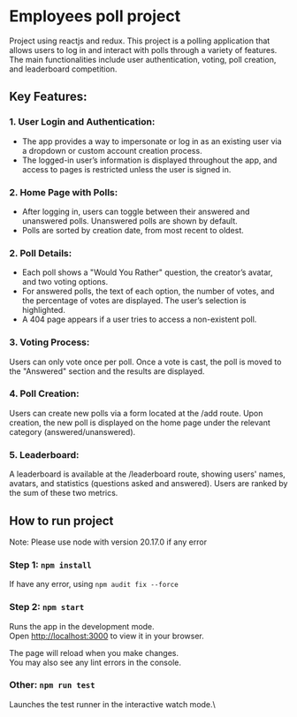 # Employees poll project
Project using reactjs and redux.
This project is a polling application that allows users to log in and interact with polls through a variety of features. The main functionalities include user authentication, voting, poll creation, and leaderboard competition.

## Key Features:
### 1. User Login and Authentication:
+ The app provides a way to impersonate or log in as an existing user via a dropdown or custom account creation process.
+ The logged-in user’s information is displayed throughout the app, and access to pages is restricted unless the user is signed in.

### 2. Home Page with Polls:
+ After logging in, users can toggle between their answered and unanswered polls. Unanswered polls are shown by default.
+ Polls are sorted by creation date, from most recent to oldest.

### 2. Poll Details:
+ Each poll shows a "Would You Rather" question, the creator’s avatar, and two voting options.
+ For answered polls, the text of each option, the number of votes, and the percentage of votes are displayed. The user’s selection is highlighted.
+ A 404 page appears if a user tries to access a non-existent poll.

### 3. Voting Process:
Users can only vote once per poll. Once a vote is cast, the poll is moved to the "Answered" section and the results are displayed.

### 4. Poll Creation:
Users can create new polls via a form located at the /add route. Upon creation, the new poll is displayed on the home page under the relevant category (answered/unanswered).

### 5. Leaderboard:
A leaderboard is available at the /leaderboard route, showing users' names, avatars, and statistics (questions asked and answered). Users are ranked by the sum of these two metrics.

## How to run project
Note: Please use node with version 20.17.0 if any error

### Step 1: `npm install`
If have any error, using `npm audit fix --force`

### Step 2: `npm start`

Runs the app in the development mode.\
Open [http://localhost:3000](http://localhost:3000) to view it in your browser.

The page will reload when you make changes.\
You may also see any lint errors in the console.

### Other: `npm run test`

Launches the test runner in the interactive watch mode.\
